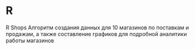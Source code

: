 # R
R Shops
Алгоритм создания данных для 10 магазинов по поставкам и продажам, а также составление графиков для подробной аналитики работы магазинов
